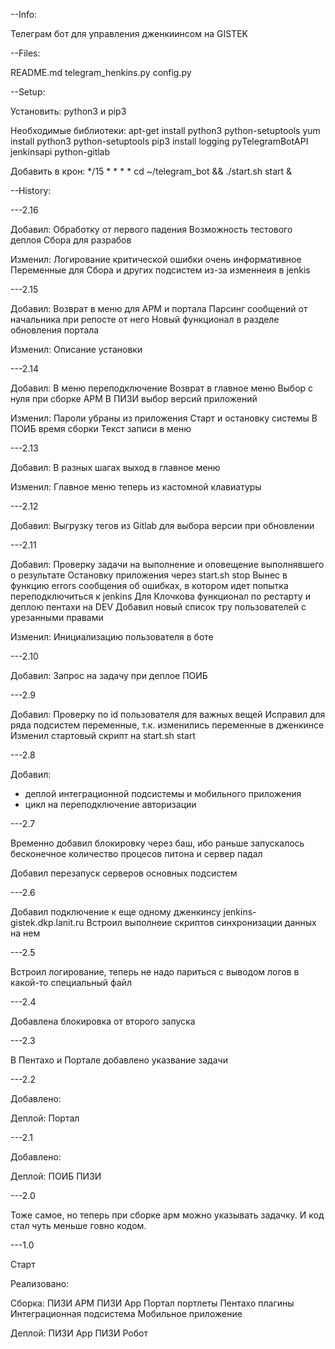 --Info:

Телеграм бот для управления дженкиинсом на GISTEK

--Files:

README.md
telegram_henkins.py
config.py

--Setup:

Установить: python3 и pip3

Необходимые библиотеки:
apt-get install python3 python-setuptools
yum install python3 python-setuptools
pip3 install logging pyTelegramBotAPI jenkinsapi python-gitlab

Добавить в крон:
*/15 * * * * cd ~/telegram_bot && ./start.sh start &

--History:

---2.16

Добавил:
Обработку от первого падения
Возможность тестового деплоя Сбора для разрабов

Изменил:
Логирование критической ошибки очень информативное
Переменные для Сбора и других подсистем из-за изменнеия в jenkis

---2.15

Добавил:
Возврат в меню для АРМ и портала
Парсинг сообщений от начальника при репосте от него
Новый функционал в разделе обновления портала

Изменил:
Описание установки

---2.14

Добавил:
В меню переподключение
Возврат в главное меню
Выбор с нуля при сборке АРМ
В ПИЗИ выбор версий приложений

Изменил:
Пароли убраны из приложения
Старт и остановку системы
В ПОИБ время сборки
Текст записи в меню

---2.13

Добавил:
В разных шагах выход в главное меню

Изменил:
Главное меню теперь из кастомной клавиатуры

---2.12

Добавил:
Выгрузку тегов из Gitlab для выбора версии при обновлении

---2.11

Добавил:
Проверку задачи на выполнение и оповещение выполнявшего о результате
Остановку приложения через start.sh stop
Вынес в функцию errors сообщения об ошибках, в котором идет попытка переподключиться к jenkins
Для Клочкова функционал по рестарту и деплою пентахи на DEV
Добавил новый список тру пользователей с урезанными правами

Изменил:
Инициализацию пользователя в боте

---2.10

Добавил:
Запрос на задачу при деплое ПОИБ

---2.9

Добавил:
Проверку по id пользователя для важных вещей
Исправил для ряда подсистем переменные, т.к. изменились переменные в дженкинсе
Изменил стартовый скрипт на start.sh start

---2.8

Добавил:
- деплой интеграционной подсистемы и мобильного приложения
- цикл на переподключение авторизации

---2.7

Временно добавил блокировку через баш, ибо раньше запускалось бесконечное количество процесов питона и сервер падал

Добавил перезапуск серверов основных подсистем

---2.6

Добавил подключение к еще одному дженкинсу jenkins-gistek.dkp.lanit.ru
Встроил выполнеие скриптов синхронизации данных на нем

---2.5

Встроил логирование, теперь не надо париться с выводом логов в какой-то специальный файл

---2.4

Добавлена блокировка от второго запуска

---2.3

В Пентахо и Портале добавлено указвание задачи

---2.2

Добавлено:

Деплой:
Портал

---2.1

Добавлено:

Деплой:
ПОИБ
ПИЗИ

---2.0

Тоже самое, но теперь при сборке арм можно указывать задачку. И код стал чуть меньше говно кодом.

---1.0

Старт

Реализовано:

Сборка:
ПИЗИ АРМ
ПИЗИ App
Портал портлеты
Пентахо плагины
Интеграционная подсистема
Мобильное приложение

Деплой:
ПИЗИ App
ПИЗИ Робот
